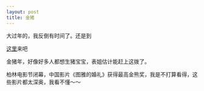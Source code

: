 ```yaml
---
layout: post
title: 金猪
---
```


大过年的，我反倒有时间了。还是到

[这里](http://www.francaisblog.com.cn/node/529)来吧

金猪年，好像好多人都想生猪宝宝，表姐估计能赶上这拨了。

柏林电影节闭幕，中国影片《图雅的婚礼》获得最高金熊奖，我是不打算看得，这些影片都太深奥，我看不懂～～
